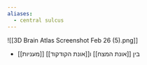 ```yaml
---
aliases:
  - central sulcus
---
```

![[3D Brain Atlas Screenshot Feb 26 (5).png]]
- [[מעניות]] בין [[אונת המצח]] ו[[אונת הקודקוד]]